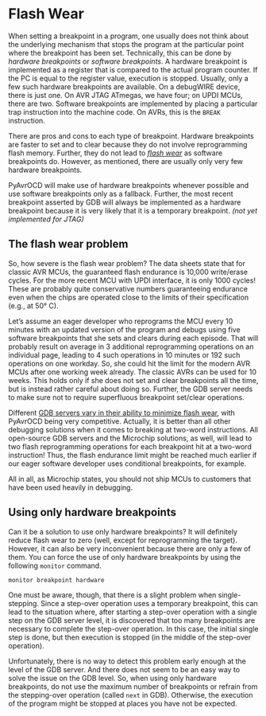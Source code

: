 # Flash Wear

When setting a breakpoint in a program, one usually does not think about the underlying mechanism that stops the program at the particular point where the breakpoint has been set. Technically, this can be done by *hardware breakpoints* or *software breakpoints*. A hardware breakpoint is implemented as a register that is compared to the actual program counter. If the PC is equal to the register value, execution is stopped. Usually, only a few such hardware breakpoints are available. On a debugWIRE device, there is just one. On AVR JTAG ATmegas, we have four; on UPDI MCUs, there are two. Software breakpoints are implemented by placing a particular trap instruction into the machine code. On AVRs, this is the `BREAK` instruction.

There are pros and cons to each type of breakpoint. Hardware breakpoints are faster to set and to clear because they do not involve reprogramming flash memory. Further, they do not lead to *[flash wear](https://en.wikipedia.org/wiki/Flash_memory#Memory_wear)* as software breakpoints do. However, as mentioned, there are usually only very few hardware breakpoints.

PyAvrOCD will make use of hardware breakpoints whenever possible and use software breakpoints only as a fallback. Further, the most recent breakpoint asserted by GDB will always be implemented as a hardware breakpoint because it is very likely that it is a temporary breakpoint. *(not yet implemented for JTAG)*

## The flash wear problem

So, how severe is the flash wear problem? The data sheets state that for classic AVR MCUs, the guaranteed flash endurance is 10,000 write/erase cycles. For the more recent MCU with UPDI interface, it is only 1000 cycles! These are probably quite conservative numbers guaranteeing endurance even when the chips are operated close to the limits of their specification (e.g., at 50° C).

Let’s assume an eager developer who reprograms the MCU every 10 minutes with an updated version of the program and debugs using five software breakpoints that she sets and clears during each episode. That will probably result on average in 3 additional reprogramming operations on an individual page, leading to 4 such operations in 10 minutes or 192 such operations on one workday. So, she could hit the limit for the modern AVR MCUs after one working week already. The classic AVRs can be used for 10 weeks. This holds only if she does not set and clear breakpoints all the time, but is instead rather careful about doing so. Further, the GDB server needs to make sure not to require superfluous breakpoint set/clear operations.

Different [GDB servers vary in their ability to minimize flash wear](https://arduino-craft-corner.de/index.php/2025/05/05/stop-and-go/), with PyAvrOCD being very competitive. Actually, it is better than all other debugging solutions when it comes to breaking at two-word instructions. All open-source GDB servers and the Microchip solutions, as well, will lead to two flash reprogramming operations for each breakpoint hit at a two-word instruction! Thus, the flash endurance limit might be reached much earlier if our eager software developer uses conditional breakpoints, for example.

All in all, as Microchip states, you should not ship MCUs to customers that have been used heavily in debugging.

## Using only hardware breakpoints

Can it be a solution to use only hardware breakpoints? It will definitely reduce flash wear to zero (well, except for reprogramming the target). However, it can also be very inconvenient because there are only a few of them. You can force the use of only hardware breakpoints by using the following `monitor` command.

```
monitor breakpoint hardware
```

One must be aware, though, that there is a slight problem when single-stepping. Since a step-over operation uses a temporary breakpoint, this can lead to the situation where, after starting a step-over operation with a single step on the GDB server level, it is discovered that too many breakpoints are necessary to complete the step-over operation. In this case, the initial single step is done, but then execution is stopped (in the middle of the step-over operation).

Unfortunately, there is no way to detect this problem early enough at the level of the GDB server. And there does not seem to be an easy way to solve the issue on the GDB level. So, when using only hardware breakpoints, do not use the maximum number of breakpoints or refrain from the stepping-over operation (called `next` in GDB). Otherwise, the execution of the program might be stopped at places you have not be expected.
